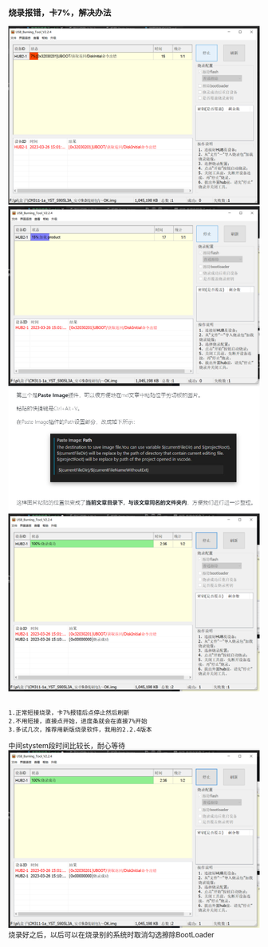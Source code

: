 ### 烧录报错，卡7%，解决办法
![2023-03-26T150545]( 晶晨电视盒子/2023-03-26T150545.png)
![2023-03-26T150831]( 晶晨电视盒子/2023-03-26T150831.png)
![2023-03-26T150705]( 晶晨电视盒子/2023-03-26T150705.png)
![2023-03-26T161410]( 晶晨电视盒子/2023-03-26T161410.png)
```

1.正常短接烧录，卡7%报错后点停止然后刷新
2.不用短接，直接点开始，进度条就会在直接7%开始
3.多试几次，推荐用新版烧录软件，我用的2.2.4版本

```
中间stystem段时间比较长，耐心等待
![2023-03-26T151103](晶晨电视盒子/2023-03-26T151103.png)
烧录好之后，以后可以在烧录别的系统时取消勾选擦除BootLoader